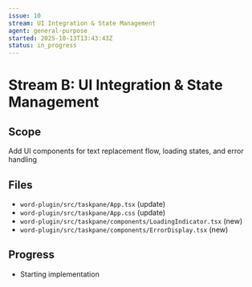 ```yaml
---
issue: 10
stream: UI Integration & State Management
agent: general-purpose
started: 2025-10-13T13:43:43Z
status: in_progress
---
```


# Stream B: UI Integration & State Management

## Scope
Add UI components for text replacement flow, loading states, and error handling

## Files
- `word-plugin/src/taskpane/App.tsx` (update)
- `word-plugin/src/taskpane/App.css` (update)
- `word-plugin/src/taskpane/components/LoadingIndicator.tsx` (new)
- `word-plugin/src/taskpane/components/ErrorDisplay.tsx` (new)

## Progress
- Starting implementation
